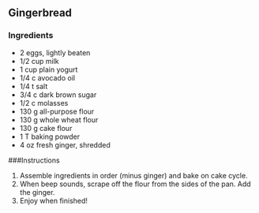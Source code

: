 ## Gingerbread

### Ingredients
* 2 eggs, lightly beaten
* 1/2 cup milk
* 1 cup plain yogurt
* 1/4 c avocado oil
* 1/4 t salt
* 3/4 c dark brown sugar
* 1/2 c molasses
* 130 g all-purpose flour
* 130 g whole wheat flour
* 130 g cake flour
* 1 T baking powder
* 4 oz fresh ginger, shredded

###Instructions

1. Assemble ingredients in order (minus ginger) and bake on cake cycle. 
2. When beep sounds, scrape off the flour from the sides of the pan. Add the ginger. 
3. Enjoy when finished!
